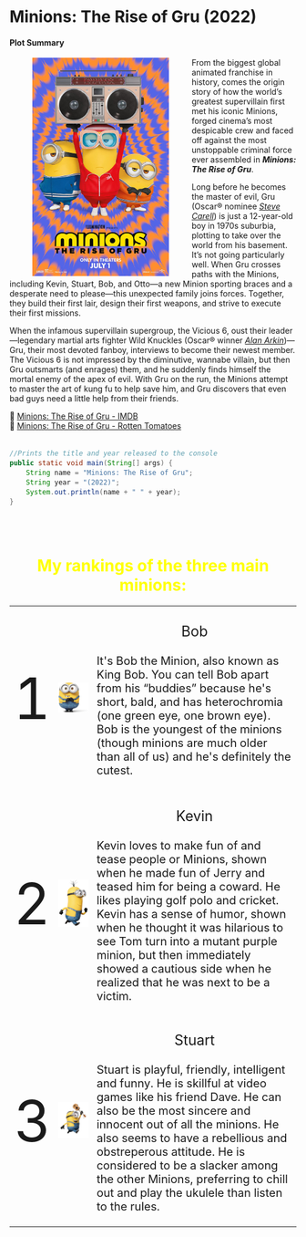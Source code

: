 

# **Minions: The Rise of Gru (2022)** 

#### Plot Summary
<img align="left" hspace="40" src="minions.jpg"  width="240" height="383">

From the biggest global animated franchise in history, comes the origin story of how the world’s greatest supervillain first met his iconic Minions, forged cinema’s most despicable crew and faced off against the most unstoppable criminal force ever assembled in ***Minions: The Rise of Gru***.  

Long before he becomes the master of evil, Gru (Oscar® nominee [*Steve Carell*](https://en.wikipedia.org/wiki/Steve_Carell)) is just a 12-year-old boy in 1970s suburbia, plotting to take over the world from his basement. 
It’s not going particularly well. When Gru crosses paths with the Minions, including Kevin, Stuart, Bob, and Otto—a new Minion sporting braces and a desperate need to please—this unexpected family joins forces. Together, they build their first lair, design their first weapons, and strive to execute their first missions.  

When the infamous supervillain supergroup, the Vicious 6, oust their leader—legendary martial arts fighter Wild Knuckles (Oscar® winner [*Alan Arkin*](https://en.wikipedia.org/wiki/Alan_Arkin))— Gru, their most devoted fanboy, interviews to become their newest member. The Vicious 6 is not impressed by the diminutive, wannabe villain, but then Gru outsmarts (and enrages) them, and he suddenly finds himself the mortal enemy of the apex of evil. With Gru on the run, the Minions attempt to master the art of kung fu to help save him, and Gru discovers that even bad guys need a little help from their friends. 


:movie_camera: [Minions: The Rise of Gru - IMDB](https://www.imdb.com/title/tt5113044/)<br>
:tomato: [Minions: The Rise of Gru - Rotten Tomatoes](https://www.rottentomatoes.com/m/minions_the_rise_of_gru)<br>
<br>
```java
//Prints the title and year released to the console
public static void main(String[] args) {
    String name = "Minions: The Rise of Gru";
    String year = "(2022)";
    System.out.println(name + " " + year);
}
```
<br><br>

  <h1 style="color: yellow; text-align: center;">
    My rankings of the three main minions:
  </h1>
  <table cellspacing="10">
    <tr>
        <td> 
        <p style="font-size: 100px;"> 1 </p>
        </td>
        <td>
            <img src="bob.png" >
        </td>
        <td>
            <p style="font-size: 25px; text-align: center;"> Bob</p>
            <p style="font-size: 20px;">
            It's Bob the Minion, also known as King Bob. You can tell Bob apart from his “buddies” because he's short, bald, and has heterochromia (one green eye, one brown eye). Bob is the youngest of the minions (though minions are much older than all of us) and he's definitely the cutest.
            </p>
        </td>        
    </tr>
    <tr>
        <td> 
        <p style="font-size: 100px;"> 2 </p>
        </td>
        <td>
            <img src="kevin.png" >
        </td>
        <td>
            <p style="font-size: 25px; text-align: center;"> Kevin</p>
            <p style="font-size: 20px;">
            Kevin loves to make fun of and tease people or Minions, shown when he made fun of Jerry and teased him for being a coward. He likes playing golf polo and cricket. Kevin has a sense of humor, shown when he thought it was hilarious to see Tom turn into a mutant purple minion, but then immediately showed a cautious side when he realized that he was next to be a victim.
            </p>
        </td>         
    </tr>
    <tr>
        <td> 
        <p style="font-size: 100px;"> 3 </p>
        </td>
        <td>
            <img src="stuart.png" >
        </td>
        <td>
            <p style="font-size: 25px; text-align: center;"> Stuart</p>
            <p style="font-size: 20px;">
            Stuart is playful, friendly, intelligent and funny. He is skillful at video games like his friend Dave. He can also be the most sincere and innocent out of all the minions. He also seems to have a rebellious and obstreperous attitude. He is considered to be a slacker among the other Minions, preferring to chill out and play the ukulele than listen to the rules.
            </p>
        </td>         
    </tr>
  </table>
  <br>
